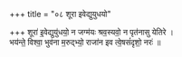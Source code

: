 +++
title = "०८ शूरा इवेद्युयुधयो"

+++
शूरा॑ इ॒वेद्युयु॑धयो॒ न जग्म॑यः श्रव॒स्यवो॒ न पृत॑नासु येतिरे ।  
भय॑न्ते॒ विश्वा॒ भुव॑ना म॒रुद्भ्यो॒ राजा॑न इव त्वे॒षसं॑दृशो॒ नरः॑ ॥